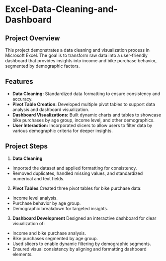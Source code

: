 # Excel-Data-Cleaning-and-Dashboard

## **Project Overview**
This project demonstrates a data cleaning and visualization process in Microsoft Excel. The goal is to transform raw data into a user-friendly dashboard that provides insights into income and bike purchase behavior, segmented by demographic factors.

## **Features**
- **Data Cleaning:** Standardized data formatting to ensure consistency and accuracy.
- **Pivot Table Creation:** Developed multiple pivot tables to support data analysis and dashboard visualization.
- **Dashboard Visualizations:** Built dynamic charts and tables to showcase bike purchases by age group, income level, and other demographics.
- **User Interaction:** Incorporated slicers to allow users to filter data by various demographic criteria for deeper insights.

## **Project Steps**
1. **Data Cleaning**
 - Imported the dataset and applied formatting for consistency.
 - Removed duplicates, handled missing values, and standardized numerical and text fields.
   
2. **Pivot Tables**
Created three pivot tables for bike purchase data:
 - Income level analysis.
 - Purchase behavior by age group.
 - Demographic breakdown for targeted insights.

3. **Dashboard Development**
Designed an interactive dashboard for clear visualization of:
 - Income and bike purchase analysis.
 - Bike purchases segmented by age group.
 - Used slicers to enable dynamic filtering by demographic segments.
 - Ensured visual consistency by aligning and formatting dashboard elements.
